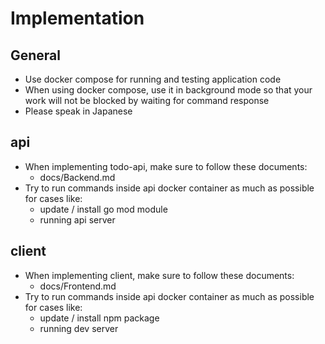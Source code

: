 # Implementation
## General
- Use docker compose for running and testing application code
- When using docker compose, use it in background mode so that your work will not be blocked by waiting for command response
- Please speak in Japanese

## api
- When implementing todo-api, make sure to follow these documents:
    - docs/Backend.md
- Try to run commands inside api docker container as much as possible for cases like:
    - update / install go mod module
    - running api server

## client
- When implementing client, make sure to follow these documents:
    - docs/Frontend.md
- Try to run commands inside api docker container as much as possible for cases like:
    - update / install npm package
    - running dev server